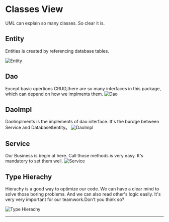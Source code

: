 # Classes View

UML can explain so many classes. So clear it is.

## Entity

Entities is created by referencing database tables.

![Entity](http://a2.qpic.cn/psb?/V147oidM132mH5/KQKFOoycKhvp3jMdGS9isuUqnHaFE5Gl*2f87jNNGZ4!/b/dAwBAAAAAAAA&bo=XAP3AVwD9wEDCSw!&rf=viewer_4)
## Dao

Except basic opertions CRUD,there are so many interfaces in this package, which can depend on how we implments them.
![Dao](http://a2.qpic.cn/psb?/V147oidM132mH5/XmY7IFB7iieH3HcpN3OYIjN.loebM9o6QnR7dRPEge4!/b/dOUAAAAAAAAA&bo=QALmAQAAAAADAIA!&rf=viewer_4)
## DaoImpl

DaoImplments is the implements of dao interface. It's the burdge between Service and Database&entity。 
![DaoImpl](http://a2.qpic.cn/psb?/V147oidM132mH5/mkHRsQsrb9Su49e3S0hOoRtzHKPRoY0Yjkg07Y73jmM!/b/dI0BAAAAAAAA&bo=QAJ3AkACdwIDACU!&rf=viewer_4)
## Service

Our Business is begin at here. Call those methods is very easy. It's mandatory to set  them well.
![Service](http://a1.qpic.cn/psb?/V147oidM132mH5/FC*zKLxhiRfSmk9.pmDj3JrJh1nKi63DWT5pDazgRYU!/b/dOEAAAAAAAAA&bo=FAMBAhQDAQIDACU!&rf=viewer_4)
## Type Hierachy

Hierachy is a good way to optimize our code. We can have a clear mind to solve those boring problems. And we can also read other's logic easily. It's very very important for our teamwork.Don't you think so?

![Type Hierachy](http://a2.qpic.cn/psb?/V147oidM132mH5/uMBokQKK14EvsX2Nu4oWgBLwL*feRtWX*cUx5bxSmqY!/b/dAwBAAAAAAAA&bo=fQEPAn0BDwIDACU!&rf=viewer_4)


---

<!-- UY BEGIN -->
<div id="uyan_frame"></div>
<script type="text/javascript" src="http://v2.uyan.cc/code/uyan.js"></script>
<!-- UY END -->